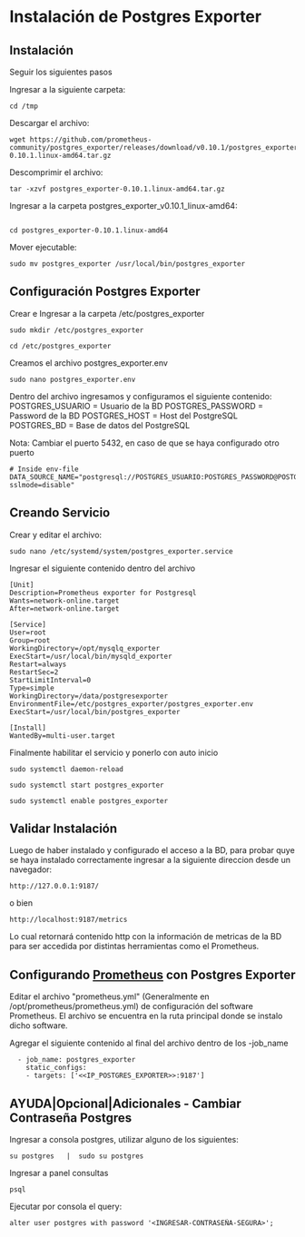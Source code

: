 # Instalación de Postgres Exporter	

## Instalación

Seguir los siguientes pasos

Ingresar a la siguiente carpeta:
```
cd /tmp
```

Descargar el archivo:
```
wget https://github.com/prometheus-community/postgres_exporter/releases/download/v0.10.1/postgres_exporter-0.10.1.linux-amd64.tar.gz
```
Descomprimir el archivo:
```
tar -xzvf postgres_exporter-0.10.1.linux-amd64.tar.gz
```

Ingresar a la carpeta postgres_exporter_v0.10.1_linux-amd64:
```

cd postgres_exporter-0.10.1.linux-amd64
```


Mover ejecutable:
```
sudo mv postgres_exporter /usr/local/bin/postgres_exporter
```
## Configuración Postgres Exporter

Crear e Ingresar a la carpeta /etc/postgres_exporter

```
sudo mkdir /etc/postgres_exporter
```

```
cd /etc/postgres_exporter
```
Creamos el archivo postgres_exporter.env

```
sudo nano postgres_exporter.env
```
Dentro del archivo ingresamos y configuramos el siguiente contenido:
POSTGRES_USUARIO = Usuario de la BD
POSTGRES_PASSWORD = Password de la BD
POSTGRES_HOST = Host del PostgreSQL
POSTGRES_BD = Base de datos del PostgreSQL

Nota: Cambiar el puerto 5432, en caso de que se haya configurado otro puerto
```
# Inside env-file
DATA_SOURCE_NAME="postgresql://POSTGRES_USUARIO:POSTGRES_PASSWORD@POSTGRES_HOST:5432/POSTGRES_BD?sslmode=disable"

```
## Creando Servicio

Crear y editar el archivo:

```
sudo nano /etc/systemd/system/postgres_exporter.service

```
Ingresar el siguiente contenido dentro del archivo

```
[Unit]
Description=Prometheus exporter for Postgresql
Wants=network-online.target
After=network-online.target

[Service]
User=root
Group=root
WorkingDirectory=/opt/mysqlq_exporter
ExecStart=/usr/local/bin/mysqld_exporter
Restart=always
RestartSec=2
StartLimitInterval=0
Type=simple
WorkingDirectory=/data/postgresexporter
EnvironmentFile=/etc/postgres_exporter/postgres_exporter.env
ExecStart=/usr/local/bin/postgres_exporter

[Install]
WantedBy=multi-user.target

```
Finalmente habilitar el servicio y ponerlo con auto inicio

```
sudo systemctl daemon-reload

```

```
sudo systemctl start postgres_exporter

```

```
sudo systemctl enable postgres_exporter

```
## Validar Instalación

Luego de haber instalado y configurado el acceso a la BD, para probar quye se haya instalado correctamente ingresar a la siguiente direccion desde un navegador:

```
http://127.0.0.1:9187/
```
o bien
```
http://localhost:9187/metrics
```
Lo cual retornará contenido http con la información de metricas de la BD para ser accedida por distintas herramientas como el Prometheus.

## Configurando [Prometheus](../md/Prometheus.md) con Postgres Exporter

Editar el archivo "prometheus.yml" (Generalmente en /opt/prometheus/prometheus.yml) de configuración del software Prometheus. El archivo se encuentra en la ruta principal donde se instalo dicho software.

Agregar el siguiente contenido al final del archivo dentro de los -job_name
```
  - job_name: postgres_exporter
    static_configs:
    - targets: ['<<IP_POSTGRES_EXPORTER>>:9187']
```

## AYUDA|Opcional|Adicionales - Cambiar Contraseña Postgres

Ingresar a consola postgres, utilizar alguno de los siguientes:
```
su postgres   |  sudo su postgres
```
Ingresar a panel consultas
```
psql
```
Ejecutar por consola el query:
```
alter user postgres with password '<INGRESAR-CONTRASEÑA-SEGURA>';
```
